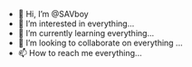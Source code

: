 - 👋 Hi, I’m @SAVboy
- 👀 I’m interested in everything...
- 🌱 I’m currently learning everything...
- 💞️ I’m looking to collaborate on everything ...
- 📫 How to reach me everything...

<!---
SAVboy/SAVboy is a ✨ special ✨ repository because its `README.md` (this file) appears on your GitHub profile.
You can click the Preview link to take a look at your changes.
--->
